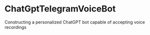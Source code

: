 # ChatGptTelegramVoiceBot
Constructing a personalized ChatGPT bot capable of accepting voice recordings
